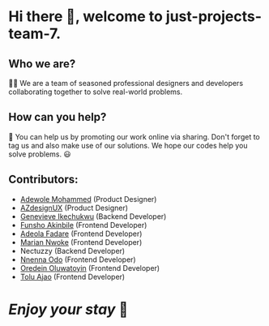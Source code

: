 # Hi there 👋, welcome to just-projects-team-7.


## Who we are?

🙋‍♀️ We are a team of seasoned professional designers and developers collaborating together to solve real-world problems.

## How can you help?

🌈 You can help us by promoting our work online via sharing. Don't forget to tag us and also make use of our solutions. We hope our codes help you solve problems. 
:smiley:


## Contributors:

- [Adewole Mohammed](https://github.com/orgs/just-projects-team-7/people/Adetunji4924) (Product Designer)
- [AZdesignUX](https://github.com/orgs/just-projects-team-7/people/Azdesignux) (Product Designer)
- [Genevieve Ikechukwu](https://github.com/orgs/just-projects-team-7/people/buike5) (Backend Developer)
- [Funsho Akinbile](https://github.com/orgs/just-projects-team-7/people/Funsho-ops) (Frontend Developer)
- [Adeola Fadare](https://github.com/orgs/just-projects-team-7/people/Kenny1267) (Frontend Developer)
- [Marian Nwoke](https://github.com/orgs/just-projects-team-7/people/Mimioriaku) (Frontend Developer)
- Nectuzzy (Backend Developer)
- [Nnenna Odo](https://github.com/orgs/just-projects-team-7/people/Nneny-bit) (Frontend Developer)
- [Oredein Oluwatoyin](https://github.com/orgs/just-projects-team-7/people/teboola) (Frontend Developer)
- [Tolu Ajao](https://github.com/orgs/just-projects-team-7/people/toluthepacifist) (Frontend Developer)


# ***Enjoy your stay*** :hugs: 


